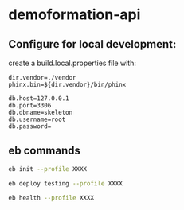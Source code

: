 # demoformation-api

## Configure for local development:

create a build.local.properties file with:

```
dir.vendor=./vendor
phinx.bin=${dir.vendor}/bin/phinx

db.host=127.0.0.1
db.port=3306
db.dbname=skeleton
db.username=root
db.password=
```

## eb commands

```bash
eb init --profile XXXX
```

```bash
eb deploy testing --profile XXXX
```

```bash
eb health --profile XXXX
```

